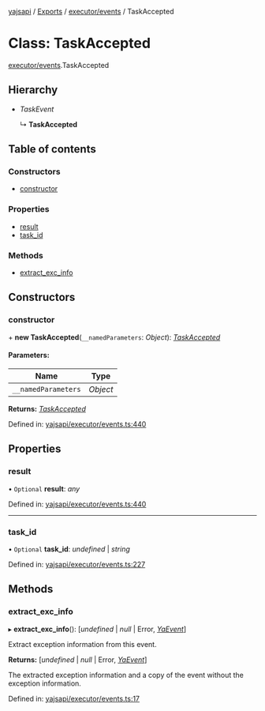 [yajsapi](../README.md) / [Exports](../modules.md) / [executor/events](../modules/executor_events.md) / TaskAccepted

# Class: TaskAccepted

[executor/events](../modules/executor_events.md).TaskAccepted

## Hierarchy

* *TaskEvent*

  ↳ **TaskAccepted**

## Table of contents

### Constructors

- [constructor](executor_events.taskaccepted.md#constructor)

### Properties

- [result](executor_events.taskaccepted.md#result)
- [task\_id](executor_events.taskaccepted.md#task_id)

### Methods

- [extract\_exc\_info](executor_events.taskaccepted.md#extract_exc_info)

## Constructors

### constructor

\+ **new TaskAccepted**(`__namedParameters`: *Object*): [*TaskAccepted*](executor_events.taskaccepted.md)

#### Parameters:

Name | Type |
------ | ------ |
`__namedParameters` | *Object* |

**Returns:** [*TaskAccepted*](executor_events.taskaccepted.md)

Defined in: [yajsapi/executor/events.ts:440](https://github.com/golemfactory/yajsapi/blob/0a8d8c8/yajsapi/executor/events.ts#L440)

## Properties

### result

• `Optional` **result**: *any*

Defined in: [yajsapi/executor/events.ts:440](https://github.com/golemfactory/yajsapi/blob/0a8d8c8/yajsapi/executor/events.ts#L440)

___

### task\_id

• `Optional` **task\_id**: *undefined* \| *string*

Defined in: [yajsapi/executor/events.ts:227](https://github.com/golemfactory/yajsapi/blob/0a8d8c8/yajsapi/executor/events.ts#L227)

## Methods

### extract\_exc\_info

▸ **extract_exc_info**(): [*undefined* \| *null* \| Error, [*YaEvent*](executor_events.yaevent.md)]

Extract exception information from this event.

**Returns:** [*undefined* \| *null* \| Error, [*YaEvent*](executor_events.yaevent.md)]

The extracted exception information and a copy of the event without the exception information.

Defined in: [yajsapi/executor/events.ts:17](https://github.com/golemfactory/yajsapi/blob/0a8d8c8/yajsapi/executor/events.ts#L17)
